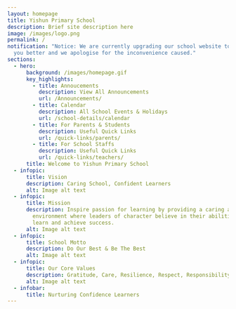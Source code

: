 ```yaml
---
layout: homepage
title: Yishun Primary School
description: Brief site description here
image: /images/logo.png
permalink: /
notification: "Notice: We are currently upgrading our school website to serve
  you better and we apologise for the inconvenience caused."
sections:
  - hero:
      background: /images/homepage.gif
      key_highlights:
        - title: Annoucements
          description: View All Announcements
          url: /Announcements/
        - title: Calendar
          description: All School Events & Holidays
          url: /school-details/calendar
        - title: For Parents & Students
          description: Useful Quick Links
          url: /quick-links/parents/
        - title: For School Staffs
          description: Useful Quick Links
          url: /quick-links/teachers/
      title: Welcome to Yishun Primary School
  - infopic:
      title: Vision
      description: Caring School, Confident Learners
      alt: Image alt text
  - infopic:
      title: Mission
      description: Inspire passion for learning by providing a caring and nurturing
        environment where leaders of character believe in their abilities to
        learn and achieve success.
      alt: Image alt text
  - infopic:
      title: School Motto
      description: Do Our Best & Be The Best
      alt: Image alt text
  - infopic:
      title: Our Core Values
      description: Gratitude, Care, Resilience, Respect, Responsibility & Integrity
      alt: Image alt text
  - infobar:
      title: Nurturing Confidence Learners
---
```

